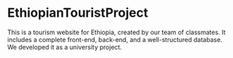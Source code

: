 # EthiopianTouristProject
This is a tourism website for Ethiopia, created by our team of classmates. It includes a complete front-end, back-end, and a well-structured database. We developed it as a university project.
